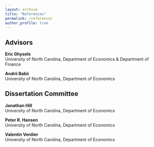 ```yaml
---
layout: archive
title: "References"
permalink: /reference/
author_profile: true
---
```


## Advisors

**Eric Ghysels**\
University of North Carolina, Department of Economics & Department of Finance

**Andrii Babii**\
University of North Carolina, Department of Economics

## Dissertation Committee

**Jonathan Hill**\
University of North Carolina, Department of Economics

**Peter R. Hansen**\
University of North Carolina, Department of Economics

**Valentin Verdier**\
University of North Carolina, Department of Economics
